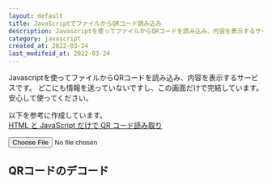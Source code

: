 ```yaml
---
layout: default
title: JavaScriptでファイルからQRコード読み込み
description: Javascriptを使ってファイルからQRコードを読み込み、内容を表示するサービスです。
category: javascript
created_at: 2022-03-24
last_modifeid_at: 2022-03-24
---
```

<script src="https://cdn.jsdelivr.net/npm/jsqr@1.4.0/dist/jsQR.min.js"></script>

<script type="text/JavaScript">
  
  var canvas = null;
  var ctx = null;
  var outputData = null;
  $(function(){
    canvas = document.getElementById( 'canvas' );
    ctx = canvas.getContext( '2d' );
    outputData = document.getElementById("outputData");
  
    var file_image = document.getElementById( 'file-image' );
    file_image.addEventListener( 'change', selectReadFile, false );
  });
  
  function selectReadFile( e ){
    var file = e.target.files;
    var reader = new FileReader();
    reader.onload = function(){
      readDrawImg( reader, canvas, 0, 0 );
    }
    reader.readAsDataURL( file[0] );
  }
  
  function readDrawImg( reader, canvas, x, y ){
    var img = readImg( reader );
    img.onload = function(){
      var w = img.width;
      var h = img.height;
  
      // resize
      var resize = resizeWidthHeight( 1024, w, h );
      drawImgOnCav( canvas, img, x, y, resize.w, resize.h );
    }
  }
  
  function readImg( reader ){
    var result_dataURL = reader.result;
    var img = new Image();
    img.src = result_dataURL;
  
    return img;
  }
  
  function drawImgOnCav( canvas, img, x, y, w, h ){
    canvas.width = w;
    canvas.height = h;
    ctx.drawImage( img, x, y, w, h );
  
    checkQRCodeAndDisp();
  }
  
  function resizeWidthHeight( target_length_px, w0, h0 ){
    var length = Math.max( w0, h0 );
    if( length <= target_length_px ){
      return({
        flag: false,
        w: w0,
        h: h0
      });
    }

    var w1;
    var h1;
    if( w0 >= h0 ){
      w1 = target_length_px;
      h1 = h0 * target_length_px / w0;
    }else{
      w1 = w0 * target_length_px / h0;
      h1 = target_length_px;
    }

    return({
      flag: true,
      w: parseInt( w1 ),
      h: parseInt( h1 )
    });
  }

  function checkQRCodeAndDisp(){
    var imageData = ctx.getImageData( 0, 0, canvas.width, canvas.height );
    var code = jsQR( imageData.data, canvas.width, canvas.height );
    if( code ){
      canvas.hidden = false;

      outputData.parentElement.hidden = false;
      let codeData = code.data;
      if(codeData != null && (codeData.startsWith('https://') || codeData.startsWith('http://'))){
        outputData.innerHTML = '<a href="' +  codeData + '">' + codeData + '</a>'
      }else{
        outputData.innerText = codeData;
      }
    }else{
      alert( "No QR Code found." );
    }
  }

</script>

Javascriptを使ってファイルからQRコードを読み込み、内容を表示するサービスです。
どこにも情報を送っていないですし、この画面だけで完結しています。安心して使ってください。

以下を参考に作成しています。  
[HTML と JavaScript だけで QR コード読み取り](http://dotnsf.blog.jp/archives/1078584611.html)

<input type="file" accept="image/*" capture="camera" name="file" id="file-image"/>

## QRコードのデコード

<div hidden><b>読み込んだデータ:</b> <span id="outputData"></span></div>


<div id="loadingMessage"></div>
<canvas id="canvas" hidden></canvas>